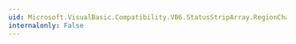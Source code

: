 ```yaml
---
uid: Microsoft.VisualBasic.Compatibility.VB6.StatusStripArray.RegionChanged
internalonly: False
---
```

